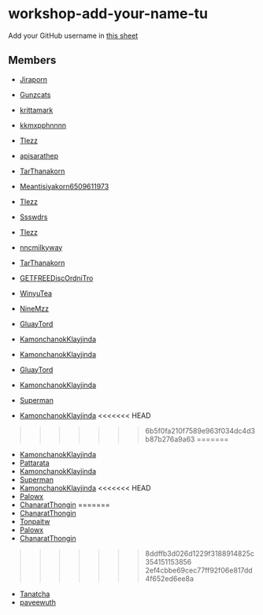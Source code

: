 # workshop-add-your-name-tu

Add your GitHub username in [this sheet](https://docs.google.com/spreadsheets/d/1iTezACN2ka--zkFGySf-LzqwAlJjcsjDpvpHEkKJ8dg/edit#gid=0)

## Members
- [Jiraporn](https://github.com/Jiraporn-Jaiyasuk)
- [Gunzcats](https://github.com/Gunzcats)
- [krittamark](https://github.com/krittamark)
- [kkmxpphnnnn](https://github.com/kkmxpphnnnn)
- [Tlezz](https://github.com/Tlezz)
- [apisarathep](https://github.com/apisarathep)
- [TarThanakorn](https://github.com/TarThanakorn)
- [Meantisiyakorn6509611973](https://github.com/Meantisiyakorn6509611973)
- [Tlezz](https://github.com/Tlezz)
- [Ssswdrs](https://www.google.co.th/)
- [Tlezz](https://github.com/Tlezz)
- [nncmilkyway](https://github.com/nncmilkyway)

- [TarThanakorn](https://github.com/TarThanakorn)
- [GETFREEDiscOrdniTro](https://github.com/KittichotMonton)
- [WinyuTea](https://github.com/WinyuTea)
- [NineMzz](https://github.com/NineMzz)
- [GluayTord](https://github.com/GluayTord)
- [KamonchanokKlayjinda](https://github.com/KamonchanokKlayjinda)
- [KamonchanokKlayjinda](https://github.com/KamonchanokKlayjinda)
- [GluayTord](https://github.com/GluayTord)
- [KamonchanokKlayjinda](https://github.com/KamonchanokKlayjinda)
- [Superman](https://github.com/Meenable)
- [KamonchanokKlayjinda](https://github.com/KamonchanokKlayjinda)
<<<<<<< HEAD

>>>>>>> 6b5f0fa210f7589e963f034dc4d3b87b276a9a63
=======
- [KamonchanokKlayjinda](https://github.com/KamonchanokKlayjinda)
- [Pattarata](https://github.com/PattarataThanaakkarasophon6509611940)
- [KamonchanokKlayjinda](https://github.com/KamonchanokKlayjinda)
- [Superman](https://github.com/Meenable)
- [KamonchanokKlayjinda](https://github.com/KamonchanokKlayjinda)
<<<<<<< HEAD
- [Palowx](https://github.com/Palowx)
- [ChanaratThongin](https://github.com/ChanaratThongin)
=======
- [ChanaratThongin](https://github.com/ChanaratThongin)
- [Tonpaitw](https://github.com/Tonpaitw)
- [Palowx](https://github.com/Palowx)
- [ChanaratThongin](https://github.com/ChanaratThongin)
>>>>>>> 8ddffb3d026d1229f3188914825c354151153856
>>>>>>> 2ef4cbbe69cec77ff92f06e817dd4f652ed6ee8a
- [Tanatcha](https://github.com/Tanatcha1304)
- [paveewuth](https://github.com/paveewuth)

